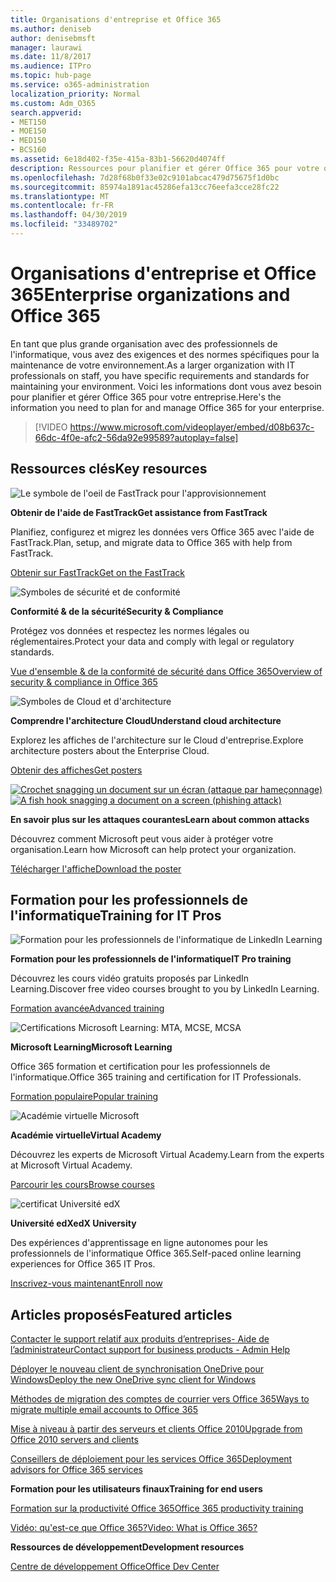 ```yaml
---
title: Organisations d'entreprise et Office 365
ms.author: deniseb
author: denisebmsft
manager: laurawi
ms.date: 11/8/2017
ms.audience: ITPro
ms.topic: hub-page
ms.service: o365-administration
localization_priority: Normal
ms.custom: Adm_O365
search.appverid:
- MET150
- MOE150
- MED150
- BCS160
ms.assetid: 6e18d402-f35e-415a-83b1-56620d4074ff
description: Ressources pour planifier et gérer Office 365 pour votre organisation d'entreprise.
ms.openlocfilehash: 7d28f68b0f33e02c9101abcac479d75675f1d0bc
ms.sourcegitcommit: 85974a1891ac45286efa13cc76eefa3cce28fc22
ms.translationtype: MT
ms.contentlocale: fr-FR
ms.lasthandoff: 04/30/2019
ms.locfileid: "33489702"
---
```

# <a name="enterprise-organizations-and-office-365"></a><span data-ttu-id="88808-103">Organisations d'entreprise et Office 365</span><span class="sxs-lookup"><span data-stu-id="88808-103">Enterprise organizations and Office 365</span></span>

<span data-ttu-id="88808-104">En tant que plus grande organisation avec des professionnels de l'informatique, vous avez des exigences et des normes spécifiques pour la maintenance de votre environnement.</span><span class="sxs-lookup"><span data-stu-id="88808-104">As a larger organization with IT professionals on staff, you have specific requirements and standards for maintaining your environment.</span></span> <span data-ttu-id="88808-105">Voici les informations dont vous avez besoin pour planifier et gérer Office 365 pour votre entreprise.</span><span class="sxs-lookup"><span data-stu-id="88808-105">Here's the information you need to plan for and manage Office 365 for your enterprise.</span></span>
  

> [!VIDEO https://www.microsoft.com/videoplayer/embed/d08b637c-66dc-4f0e-afc2-56da92e99589?autoplay=false]
  
## <a name="key-resources"></a><span data-ttu-id="88808-106">Ressources clés</span><span class="sxs-lookup"><span data-stu-id="88808-106">Key resources</span></span>

![Le symbole de l'oeil de FastTrack pour l'approvisionnement](media/263443cf-d8bd-460b-ac46-a08323551f3f.png)
  
 <span data-ttu-id="88808-108">**Obtenir de l'aide de FastTrack**</span><span class="sxs-lookup"><span data-stu-id="88808-108">**Get assistance from FastTrack**</span></span>
  
<span data-ttu-id="88808-109">Planifiez, configurez et migrez les données vers Office 365 avec l'aide de FastTrack.</span><span class="sxs-lookup"><span data-stu-id="88808-109">Plan, setup, and migrate data to Office 365 with help from FastTrack.</span></span>
  
[<span data-ttu-id="88808-110">Obtenir sur FastTrack</span><span class="sxs-lookup"><span data-stu-id="88808-110">Get on the FastTrack</span></span>](https://go.microsoft.com/fwlink/?linkid=238431)
  
![Symboles de sécurité et de conformité](media/f96c2cdf-d151-4f44-bb11-20bb7f366a21.png)
  
 <span data-ttu-id="88808-112">**Conformité &amp; de la sécurité**</span><span class="sxs-lookup"><span data-stu-id="88808-112">**Security &amp; Compliance**</span></span>
  
<span data-ttu-id="88808-113">Protégez vos données et respectez les normes légales ou réglementaires.</span><span class="sxs-lookup"><span data-stu-id="88808-113">Protect your data and comply with legal or regulatory standards.</span></span>
  
[<span data-ttu-id="88808-114">Vue d'ensemble &amp; de la conformité de sécurité dans Office 365</span><span class="sxs-lookup"><span data-stu-id="88808-114">Overview of security &amp; compliance in Office 365</span></span>](https://support.office.com/article/dcb83b2c-ac66-4ced-925d-50eb9698a0b2)
  
![Symboles de Cloud et d'architecture](media/2850ac8d-4c99-4825-869e-83724c4ef54e.png)
  
 <span data-ttu-id="88808-116">**Comprendre l'architecture Cloud**</span><span class="sxs-lookup"><span data-stu-id="88808-116">**Understand cloud architecture**</span></span>
  
<span data-ttu-id="88808-117">Explorez les affiches de l'architecture sur le Cloud d'entreprise.</span><span class="sxs-lookup"><span data-stu-id="88808-117">Explore architecture posters about the Enterprise Cloud.</span></span>
  
[<span data-ttu-id="88808-118">Obtenir des affiches</span><span class="sxs-lookup"><span data-stu-id="88808-118">Get posters</span></span>](https://aka.ms/cloudarch)
  
<span data-ttu-id="88808-119">[![Crochet snagging un document sur un écran (attaque par hameçonnage)](media/dc32a996-623a-400c-9b7a-ed1b89a56948.png)](https://aka.ms/commonattacks)</span><span class="sxs-lookup"><span data-stu-id="88808-119">[![A fish hook snagging a document on a screen (phishing attack)](media/dc32a996-623a-400c-9b7a-ed1b89a56948.png)](https://aka.ms/commonattacks)</span></span>
  
 <span data-ttu-id="88808-120">**En savoir plus sur les attaques courantes**</span><span class="sxs-lookup"><span data-stu-id="88808-120">**Learn about common attacks**</span></span>
  
<span data-ttu-id="88808-121">Découvrez comment Microsoft peut vous aider à protéger votre organisation.</span><span class="sxs-lookup"><span data-stu-id="88808-121">Learn how Microsoft can help protect your organization.</span></span>
  
[<span data-ttu-id="88808-122">Télécharger l'affiche</span><span class="sxs-lookup"><span data-stu-id="88808-122">Download the poster</span></span>](https://aka.ms/commonattacks)
  
## <a name="training-for-it-pros"></a><span data-ttu-id="88808-123">Formation pour les professionnels de l'informatique</span><span class="sxs-lookup"><span data-stu-id="88808-123">Training for IT Pros</span></span>

![Formation pour les professionnels de l'informatique de LinkedIn Learning](media/b951eac7-9d99-42b5-86a3-3058a6445077.png)
  
 <span data-ttu-id="88808-125">**Formation pour les professionnels de l'informatique**</span><span class="sxs-lookup"><span data-stu-id="88808-125">**IT Pro training**</span></span>
  
<span data-ttu-id="88808-126">Découvrez les cours vidéo gratuits proposés par LinkedIn Learning.</span><span class="sxs-lookup"><span data-stu-id="88808-126">Discover free video courses brought to you by LinkedIn Learning.</span></span>
  
[<span data-ttu-id="88808-127">Formation avancée</span><span class="sxs-lookup"><span data-stu-id="88808-127">Advanced training</span></span>](https://support.office.com/article/68cc9b95-0bdc-491e-a81f-ee70b3ec63c5.aspx)
  
![Certifications Microsoft Learning: MTA, MCSE, MCSA](media/8eab3b6a-5aff-423c-9c57-fd078fdebca8.png)
  
 <span data-ttu-id="88808-129">**Microsoft Learning**</span><span class="sxs-lookup"><span data-stu-id="88808-129">**Microsoft Learning**</span></span>
  
<span data-ttu-id="88808-130">Office 365 formation et certification pour les professionnels de l'informatique.</span><span class="sxs-lookup"><span data-stu-id="88808-130">Office 365 training and certification for IT Professionals.</span></span>
  
[<span data-ttu-id="88808-131">Formation populaire</span><span class="sxs-lookup"><span data-stu-id="88808-131">Popular training</span></span>](https://go.microsoft.com/fwlink/?linkid=826247)
  
![Académie virtuelle Microsoft](media/1bced083-acd6-4705-9f22-22009166a5d7.png)
  
 <span data-ttu-id="88808-133">**Académie virtuelle**</span><span class="sxs-lookup"><span data-stu-id="88808-133">**Virtual Academy**</span></span>
  
<span data-ttu-id="88808-134">Découvrez les experts de Microsoft Virtual Academy.</span><span class="sxs-lookup"><span data-stu-id="88808-134">Learn from the experts at Microsoft Virtual Academy.</span></span>
  
[<span data-ttu-id="88808-135">Parcourir les cours</span><span class="sxs-lookup"><span data-stu-id="88808-135">Browse courses</span></span>](https://go.microsoft.com/fwlink/?linkid=826248)
  
![certificat Université edX](media/c52ff863-94fa-4d6e-b91f-f9057956a7b0.png)
  
 <span data-ttu-id="88808-137">**Université edX**</span><span class="sxs-lookup"><span data-stu-id="88808-137">**edX University**</span></span>
  
<span data-ttu-id="88808-138">Des expériences d'apprentissage en ligne autonomes pour les professionnels de l'informatique Office 365.</span><span class="sxs-lookup"><span data-stu-id="88808-138">Self-paced online learning experiences for Office 365 IT Pros.</span></span>
  
[<span data-ttu-id="88808-139">Inscrivez-vous maintenant</span><span class="sxs-lookup"><span data-stu-id="88808-139">Enroll now</span></span>](https://go.microsoft.com/fwlink/?linkid=852994)
  
## <a name="featured-articles"></a><span data-ttu-id="88808-140">Articles proposés</span><span class="sxs-lookup"><span data-stu-id="88808-140">Featured articles</span></span>

[<span data-ttu-id="88808-141">Contacter le support relatif aux produits d’entreprises- Aide de l’administrateur</span><span class="sxs-lookup"><span data-stu-id="88808-141">Contact support for business products - Admin Help</span></span>](https://support.office.com/article/32a17ca7-6fa0-4870-8a8d-e25ba4ccfd4b)
  
[<span data-ttu-id="88808-142">Déployer le nouveau client de synchronisation OneDrive pour Windows</span><span class="sxs-lookup"><span data-stu-id="88808-142">Deploy the new OneDrive sync client for Windows</span></span>](https://support.office.com/article/3f3a511c-30c6-404a-98bf-76f95c519668)
  
[<span data-ttu-id="88808-143">Méthodes de migration des comptes de courrier vers Office 365</span><span class="sxs-lookup"><span data-stu-id="88808-143">Ways to migrate multiple email accounts to Office 365</span></span>](https://support.office.com/article/0a4913fe-60fb-498f-9155-a86516418842)
  
[<span data-ttu-id="88808-144">Mise à niveau à partir des serveurs et clients Office 2010</span><span class="sxs-lookup"><span data-stu-id="88808-144">Upgrade from Office 2010 servers and clients</span></span>](upgrade-from-office-2010-servers-and-products.md)
  
[<span data-ttu-id="88808-145">Conseillers de déploiement pour les services Office 365</span><span class="sxs-lookup"><span data-stu-id="88808-145">Deployment advisors for Office 365 services</span></span>](deployment-advisors-for-office-365.md)
  
 <span data-ttu-id="88808-146">**Formation pour les utilisateurs finaux**</span><span class="sxs-lookup"><span data-stu-id="88808-146">**Training for end users**</span></span>
  
[<span data-ttu-id="88808-147">Formation sur la productivité Office 365</span><span class="sxs-lookup"><span data-stu-id="88808-147">Office 365 productivity training</span></span>](https://support.office.com/article/af07cb6b-980d-4f33-8599-322582767408)
  
[<span data-ttu-id="88808-148">Vidéo: qu'est-ce que Office 365?</span><span class="sxs-lookup"><span data-stu-id="88808-148">Video: What is Office 365?</span></span>](https://support.office.com/article/847caf12-2589-452c-8aca-1c009797678b)
  
 <span data-ttu-id="88808-149">**Ressources de développement**</span><span class="sxs-lookup"><span data-stu-id="88808-149">**Development resources**</span></span>
  
[<span data-ttu-id="88808-150">Centre de développement Office</span><span class="sxs-lookup"><span data-stu-id="88808-150">Office Dev Center</span></span>](https://go.microsoft.com/fwlink/?linkid=615418)
  

